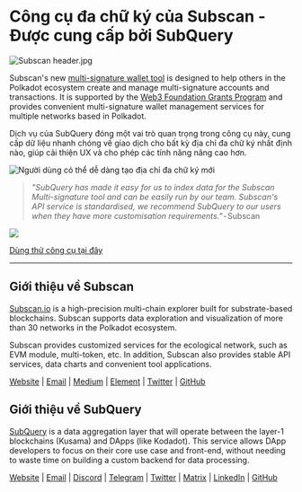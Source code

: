 # Công cụ đa chữ ký của Subscan - Được cung cấp bởi SubQuery

![Subscan header.jpg](https://cdn-images-1.medium.com/max/1600/1*Xs3mJrvClJq3qBzWU48fjg.jpeg)

Subscan's new [multi-signature wallet tool](https://medium.com/r/?url=https%3A%2F%2Fmultisig.subscan.io%2F) is designed to help others in the Polkadot ecosystem create and manage multi-signature accounts and transactions. It is supported by the [Web3 Foundation Grants Program](https://github.com/w3f/Grants-Program/blob/master/applications/multisignature_management_tool.md) and provides convenient multi-signature wallet management services for multiple networks based in Polkadot.

Dịch vụ của SubQuery đóng một vai trò quan trọng trong công cụ này, cung cấp dữ liệu nhanh chóng về giao dịch cho bất kỳ địa chỉ đa chữ ký nhất định nào, giúp cải thiện UX và cho phép các tính năng nâng cao hơn.

![Người dùng có thể dễ dàng tạo địa chỉ đa chữ ký mới](https://cdn-images-1.medium.com/max/1600/1*e4AALzw8xzERhzBJgPUktQ.png)

> *"SubQuery has made it easy for us to index data for the Subscan Multi-signature tool and can be easily run by our team. Subscan's API service is standardised, we recommend SubQuery to our users when they have more customisation requirements."* - Subscan

![](https://cdn-images-1.medium.com/max/1600/1*Hy-1IxJ3ZNQX7qC38H19Bg.png)

[Dùng thử công cụ tại đây](https://medium.com/r/?url=https%3A%2F%2Fmultisig.subscan.io%2F)

---

## Giới thiệu về Subscan

[Subscan.io](https://www.subscan.io/) is a high-precision multi-chain explorer built for substrate-based blockchains. Subscan supports data exploration and visualization of more than 30 networks in the Polkadot ecosystem.

Subscan provides customized services for the ecological network, such as EVM module, multi-token, etc. In addition, Subscan also provides stable API services, data charts and convenient tool applications.

[Website](https://www.subscan.io/) | [Email](mailto:hello@subscan.io) | [Medium](https://medium.com/subscan) | [Element](https://riot.im/app/#/room/!uaYUrKBueiKUurHliJ:matrix.org) | [Twitter](https://twitter.com/subscan_io/) | [GitHub](https://github.com/itering/subscan-essentials)

## Giới thiệu về SubQuery

[SubQuery](https://subquery.network/) is a data aggregation layer that will operate between the layer-1 blockchains (Kusama) and DApps (like Kodadot). This service allows DApp developers to focus on their core use case and front-end, without needing to waste time on building a custom backend for data processing.

[Website](https://subquery.network/) | [Email](mailto:hello@subquery.network) | [Discord](https://discord.com/invite/78zg8aBSMG) | [Telegram](https://t.me/subquerynetwork) | [Twitter](https://twitter.com/subquerynetwork) | [Matrix](https://matrix.to/#/#subquery:matrix.org) | [LinkedIn](https://www.linkedin.com/company/subquery) | [GitHub](https://github.com/subquery)
